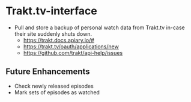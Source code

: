 # Trakt.tv-interface
* Pull and store a backup of personal watch data from Trakt.tv in-case their site suddenly shuts down.
  * https://trakt.docs.apiary.io/#
  * https://trakt.tv/oauth/applications/new
  * https://github.com/trakt/api-help/issues
## Future Enhancements
* Check newly released episodes
* Mark sets of episodes as watched
